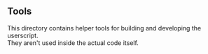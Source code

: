 ## Tools
This directory contains helper tools for building and developing the userscript.  
They aren't used inside the actual code itself.
